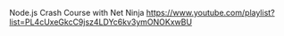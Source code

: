Node.js Crash Course with Net Ninja 
https://www.youtube.com/playlist?list=PL4cUxeGkcC9jsz4LDYc6kv3ymONOKxwBU
